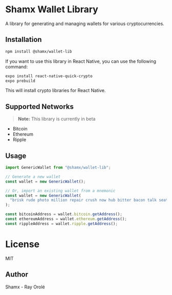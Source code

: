 # Shamx Wallet Library

A library for generating and managing wallets for various cryptocurrencies.

## Installation

```bash
npm install @shamx/wallet-lib
```

If you want to use this library in React Native, you can use the following command:

```bash
expo install react-native-quick-crypto
expo prebuild
```

This will install crypto libraries for React Native.

## Supported Networks

> **Note:** This library is currently in beta

- Bitcoin
- Ethereum
- Ripple

## Usage

```typescript
import GenericWallet from "@shamx/wallet-lib";

// Generate a new wallet
const wallet = new GenericWallet();

// Or, import an existing wallet from a mnemonic
const wallet = new GenericWallet(
  "brisk rude photo million repair crush now hub bitter bacon talk seat"
);

const bitcoinAddress = wallet.bitcoin.getAddress();
const ethereumAddress = wallet.ethereum.getAddress();
const rippleAddress = wallet.ripple.getAddress();
```

# License

MIT

## Author

Shamx - Ray Orolé
